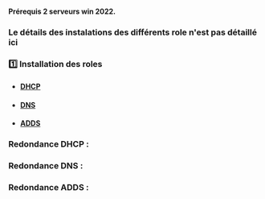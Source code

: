 #### Prérequis 2 serveurs win 2022.

### Le détails des instalations des différents role n'est pas détaillé ici

### :one: Installation des roles 
* #### [DHCP](https://github.com/NALSED/R-vision/blob/main/Fichier%20de%20r%C3%A9vision.md#4422-windows-22) 
* #### [DNS](https://github.com/NALSED/R-vision/blob/main/Fichier%20de%20r%C3%A9vision.md#414-windows-1)
* #### [ADDS](https://github.com/NALSED/R-vision/blob/main/Fichier%20de%20r%C3%A9vision.md#368-cr%C3%A9er-un-adds-)

### Redondance DHCP :























### Redondance DNS :
### Redondance ADDS :

















